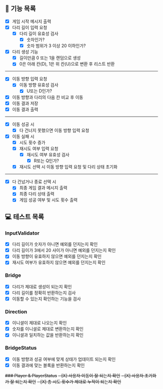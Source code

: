 ## 🎯 기능 목록
- [X] 게임 시작 메시지 출력
- [X] 다리 길이 입력 요청
    - [X] 다리 길이 유효성 검사
        - [X] 숫자인가?
        - [X] 숫자 범위가 3 이상 20 이하인가?
- [X] 다리 생성 기능
    - [X] 길이만큼 0 또는 1을 랜덤으로 생성
    - [X] 0은 아래 칸(D), 1은 위 칸(U)으로 변환 후 리스트 반환
---
- [X] 이동 방향 입력 요청
    - [X] 이동 방향 유효성 검사
        - [X] U또는 D인가?
- [X] 이동 방향과 다리의 다음 칸 비교 후 이동
- [X] 이동 결과 저장
- [X] 이동 결과 출력
---
- [X] 이동 성공 시
    - [X] 다 건너지 못했으면 이동 방향 입력 요청
- [X] 이동 실패 시
    - [X] 시도 횟수 증가
    - [X] 재시도 여부 입력 요청
        - [X] 재시도 여부 유효성 검사
            - [X] R또는 Q인가?
    - [X] 재시도 선택 시 이동 방향 입력 요청 및 다리 상태 초기화
---
- [X] 다 건넜거나 종료 선택 시
    - [X] 최종 게임 결과 메시지 출력
    - [X] 최종 다리 상태 출력
    - [X] 게임 성공 여부 및 시도 횟수 출력

## 💻 테스트 목록

### InputValidator
- [X] 다리 길이가 숫자가 아니면 예외를 던지는지 확인
- [X] 다리 길이가 3에서 20 사이가 아니면 예외를 던지는지 확인
- [X] 이동 방향이 유효하지 않으면 예외를 던지는지 확인
- [X] 재시도 여부가 유효하지 않으면 예외를 던지는지 확인

### Bridge
- [X] 다리가 제대로 생성이 되는지 확인
- [X] 다리 길이를 정확히 반환하는지 검사
- [X] 이동할 수 있는지 확인하는 기능을 검사

### Direction
- [X] 이니셜이 제대로 나오는지 확인
- [X] 숫자를 이니셜로 제대로 변환하는지 확인
- [X] 이니셜과 일치하는 값을 반환하는지 확인

### BridgeStatus
- [X] 이동 방향과 성공 여부에 맞게 상태가 업데이트 되는지 확인
- [X] 이동 결과에 맞는 블록을 반환하는지 확인

~~### Player & PlayerStatus~~
~~- [X] 사용자 이동이 잘 되는지 확인~~
~~- [X] 사용자 초기화가 잘 되는지 확인~~
~~- [X] 총 시도 횟수가 제대로 누적이 되는지 확인~~
